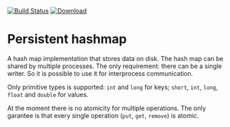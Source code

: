[![Build Status](https://travis-ci.org/anti-social/persistent-hashmap.svg?branch=master)](https://travis-ci.org/anti-social/persistent-hashmap)
[![Download](https://api.bintray.com/packages/evo/maven/persistent-hashmap/images/download.svg) ](https://bintray.com/evo/maven/persistent-hashmap/_latestVersion)

# Persistent hashmap

A hash map implementation that stores data on disk. The hash map can be shared by multiple processes. 
The only requirement: there can be a single writer. So it is possible to use it for interprocess communication.

Only primitive types is supported: `int` and `long` for keys; `short`, `int`, `long`, `float` and `double` for values.

At the moment there is no atomicity for multiple operations.
The only garantee is that every single operation (`put`, `get`, `remove`) is atomic.
